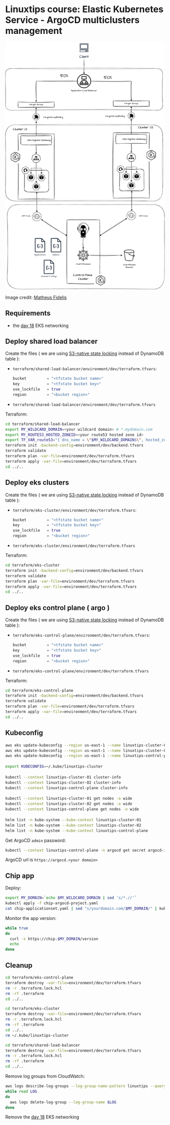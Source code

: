# Linuxtips course: Elastic Kubernetes Service - ArgoCD multiclusters management

![eArgoCD multiclusters management](argocd-multiclusters-mgmt.png)

Image credit: [Matheus Fidelis](https://github.com/msfidelis/linuxtips-curso-containers-aws-eks-multicluster-management)

## Requirements

* the [day 18](../day18/README.md) EKS networking

## Deploy shared load balancer

Create the files ( we are using [S3-native state locking](https://github.com/hashicorp/terraform/pull/35661) instead of DynamoDB table ):
* `terraform/shared-load-balancer/environment/dev/terraform.tfvars`:
  ```tf
  bucket         = "<tfstate bucket name>"
  key            = "<tfstate bucket key>"
  use_lockfile   = true
  region         = "<bucket region>"
  ```
* `terraform/shared-load-balancer/environment/dev/terraform.tfvars`

Terraform:

```bash
cd terraform/shared-load-balancer
export MY_WILDCARD_DOMAIN=<your wildcard domain> # *.mydomain.com
export MY_ROUTE53_HOSTED_ZONEID=<your route53 hosted zone id>
export TF_VAR_route53="{ dns_name = \"$MY_WILDCARD_DOMAIN$\", hosted_zone = \"$MY_ROUTE53_HOSTED_ZONEID\" }"
terraform init -backend-config=environment/dev/backend.tfvars
terraform validate
terraform plan -var-file=environment/dev/terraform.tfvars
terraform apply -var-file=environment/dev/terraform.tfvars
cd ../..
```

## Deploy eks clusters

Create the files ( we are using [S3-native state locking](https://github.com/hashicorp/terraform/pull/35661) instead of DynamoDB table ):
* `terraform/eks-cluster/environment/dev/terraform.tfvars`:
  ```tf
  bucket         = "<tfstate bucket name>"
  key            = "<tfstate bucket key>"
  use_lockfile   = true
  region         = "<bucket region>"
  ```
* `terraform/eks-cluster/environment/dev/terraform.tfvars`

Terraform:

```bash
cd terraform/eks-cluster
terraform init -backend-config=environment/dev/backend.tfvars
terraform validate
terraform plan -var-file=environment/dev/terraform.tfvars
terraform apply -var-file=environment/dev/terraform.tfvars
cd ../..
```

## Deploy eks control plane ( argo )

Create the files ( we are using [S3-native state locking](https://github.com/hashicorp/terraform/pull/35661) instead of DynamoDB table ):
* `terraform/eks-control-plane/environment/dev/terraform.tfvars`:
  ```tf
  bucket         = "<tfstate bucket name>"
  key            = "<tfstate bucket key>"
  use_lockfile   = true
  region         = "<bucket region>"
  ```
* `terraform/eks-control-plane/environment/dev/terraform.tfvars`

Terraform:

```bash
cd terraform/eks-control-plane
terraform init -backend-config=environment/dev/backend.tfvars
terraform validate
terraform plan -var-file=environment/dev/terraform.tfvars
terraform apply -var-file=environment/dev/terraform.tfvars
cd ../..
```

## Kubeconfig

```bash
aws eks update-kubeconfig --region us-east-1 --name linuxtips-cluster-01 --kubeconfig ~/.kube/linuxtips-cluster --alias linuxtips-cluster-01
aws eks update-kubeconfig --region us-east-1 --name linuxtips-cluster-02 --kubeconfig ~/.kube/linuxtips-cluster --alias linuxtips-cluster-02
aws eks update-kubeconfig --region us-east-1 --name linuxtips-control-plane --kubeconfig ~/.kube/linuxtips-cluster --alias linuxtips-control-plane

export KUBECONFIG=~/.kube/linuxtips-cluster

kubectl --context linuxtips-cluster-01 cluster-info 
kubectl --context linuxtips-cluster-02 cluster-info 
kubectl --context linuxtips-control-plane cluster-info

kubectl --context linuxtips-cluster-01 get nodes -o wide
kubectl --context linuxtips-cluster-02 get nodes -o wide
kubectl --context linuxtips-control-plane get nodes -o wide

helm list -n kube-system --kube-context linuxtips-cluster-01
helm list -n kube-system --kube-context linuxtips-cluster-02
helm list -n kube-system --kube-context linuxtips-control-plane 
```

Get ArgoCD `admin` password:

```bash
kubectl --context linuxtips-control-plane -n argocd get secret argocd-initial-admin-secret -o jsonpath="{.data.password}" | base64 -d && echo
```

ArgoCD url is `https://argocd.<your domain>`

## Chip app

Deploy:

```bash
export MY_DOMAIN=`echo $MY_WILDCARD_DOMAIN | sed 's/*.//'`
kubectl apply -f chip-argocd-project.yaml
cat chip-applicationset.yaml | sed "s/yourdomain.com/$MY_DOMAIN/" | kubectl --context linuxtips-control-plane -n argocd apply -f -
```

Monitor the app version:

```bash
while true
do
  curl -s https://chip.$MY_DOMAIN/version
  echo
done
```

## Cleanup

```bash
cd terraform/eks-control-plane
terraform destroy -var-file=environment/dev/terraform.tfvars
rm -r .terraform.lock.hcl 
rm -rf .terraform
cd ../..
```

```bash
cd terraform/eks-cluster
terraform destroy -var-file=environment/dev/terraform.tfvars
rm -r .terraform.lock.hcl 
rm -rf .terraform
cd ../..
rm ~/.kube/linuxtips-cluster
```

```bash
cd terraform/shared-load-balancer
terraform destroy -var-file=environment/dev/terraform.tfvars
rm -r .terraform.lock.hcl 
rm -rf .terraform
cd ../..
```

Remove log groups from CloudWatch:

```bash
aws logs describe-log-groups --log-group-name-pattern linuxtips --query 'logGroups[*].logGroupName' --output json | jq -r '.[]' |
while read LOG
do
  aws logs delete-log-group --log-group-name $LOG
done
```

Remove the [day 18](../day18/README.md) EKS networking
